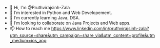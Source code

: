 - 👋 Hi, I’m @Pruthvirajsinh-Zala
- 👀 I’m interested in Python and Web Developement.
- 🌱 I’m currently learning Java, DSA.
- 💞️ I’m looking to collaborate on Java Projects and Web apps.
- 📫 How to reach me https://www.linkedin.com/in/pruthvirajsinh-zala?utm_source=share&utm_campaign=share_via&utm_content=profile&utm_medium=ios_app

<!---
Pruthvirajsinh-Zala/Pruthvirajsinh-Zala is a ✨ special ✨ repository because its `README.md` (this file) appears on your GitHub profile.
You can click the Preview link to take a look at your changes.
--->
